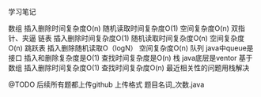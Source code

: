 学习笔记

数组
	插入删除时间复杂度O(n)
	随机读取时间复杂度O(1)
	空间复杂度O(n)
	双指针、夹逼
链表
	插入删除时间复杂度O(1)
	随机读取时间复杂度O(n)
	空间复杂度O(n)
跳跃表
	插入删除随机读取O（logN）
	空间复杂度O(n)
队列
	java中queue是接口
	插入和删除复杂度是O(1)
	查找时间复杂度是O(n)
栈
	java底层是ventor 基于数组
	插入删除时间复杂度O(1)
	查找时间复杂度O(n)
	最近相关性的问题用栈解决		

@TODO 后续所有题都上传github 上传格式 题目名词_次数.java		